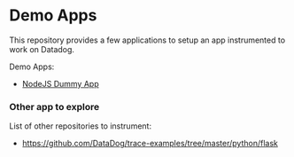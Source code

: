 
# Demo Apps

This repository provides a few applications to setup an app instrumented to work on Datadog.

Demo Apps:

- [NodeJS Dummy App](./nodejs-dummy)

### Other app to explore

List of other repositories to instrument:

- https://github.com/DataDog/trace-examples/tree/master/python/flask